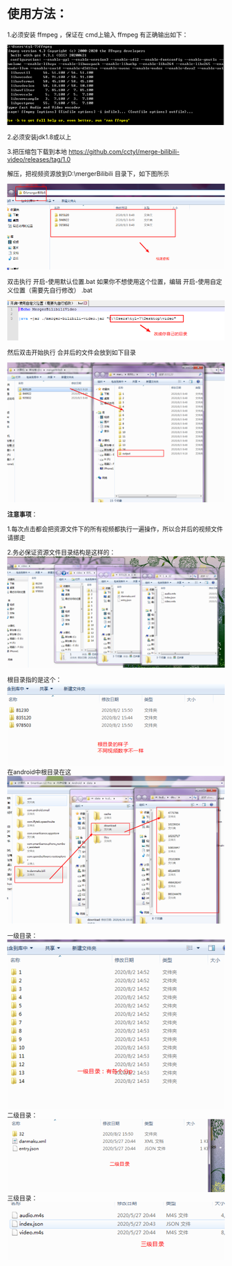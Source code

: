 # 使用方法：
   1.必须安装 ffmpeg ，保证在 cmd上输入  ffmpeg  有正确输出如下：


![Image text](./img/ffmpeg.png)
    
 
 
   
   2.必须安装jdk1.8或以上
 
 
            
   3.把压缩包下载到本地
   https://github.com/cctyl/merge-bilibili-video/releases/tag/1.0

   解压，把视频资源放到D:\mergerBilibili 目录下，如下图所示
   
![Image text](./img/show1.png)

双击执行  开启-使用默认位置.bat
如果你不想使用这个位置，编辑 开启-使用自定义位置（需要先自行修改） .bat

![Image text](./img/edit.png)


然后双击开始执行
合并后的文件会放到如下目录 


![Image text](./img/show2.png)   

 
   
        
**注意事项**：

1.每次点击都会把资源文件下的所有视频都执行一遍操作，所以合并后的视频文件请挪走
  
2.务必保证资源文件目录结构是这样的：
     ![Image text](./img/direcotry.png)
           
根目录指的是这个：
             ![Image text](./img/rootDirecotry.png)
在android中根目录在这
             ![Image text](./img/rootDirecotry2.png)
             
一级目录：![Image text](./img/direcotryOne.png)
二级目录：![Image text](./img/direcotryTwo.png)
三级目录：![Image text](./img/direcotryThree.png)